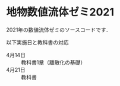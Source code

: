 # 地物数値流体ゼミ2021

2021年の数値流体ゼミのソースコードです．

以下実施日と教科書の対応

<dl>
  <dt>4月14日</dt>
  <dd>教科書1章（離散化の基礎）</dd>
  <dt>4月21日</dt>
  <dd>教科書</dd>
</dl>
